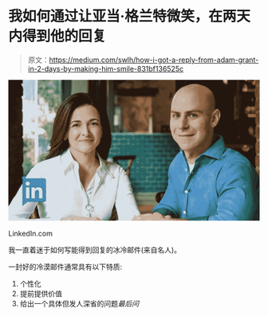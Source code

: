 # 我如何通过让亚当·格兰特微笑，在两天内得到他的回复

> 原文：<https://medium.com/swlh/how-i-got-a-reply-from-adam-grant-in-2-days-by-making-him-smile-831bf136525c>

![](img/cdac7cf4ba6c06aa0437ca142cf43342.png)

LinkedIn.com

我一直着迷于如何写能得到回复的冰冷邮件(来自名人)。

一封好的冷漠邮件通常具有以下特质:

1.  个性化
2.  提前提供价值
3.  给出一个具体但发人深省的问题*最后问*